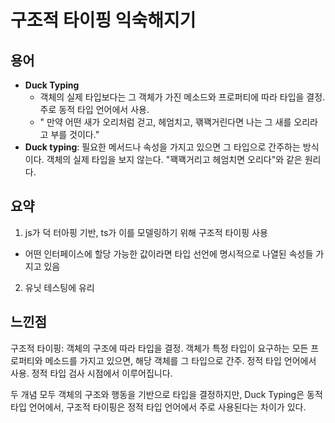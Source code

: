 # 구조적 타이핑 익숙해지기

## 용어

- **Duck Typing**
  - 객체의 실제 타입보다는 그 객체가 가진 메소드와 프로퍼티에 따라 타입을 결정. 주로 동적 타입 언어에서 사용.
  - " 만약 어떤 새가 오리처럼 걷고, 헤엄치고, 꽦꽥거린다면 나는 그 새를 오리라고 부를 것이다."
- **Duck typing**: 필요한 메서드나 속성을 가지고 있으면 그 타입으로 간주하는 방식이다. 객체의 실제 타입을 보지 않는다. "꽥꽥거리고 헤엄치면 오리다"와 같은 원리다.
## 요약

1. js가 덕 터아핑 기반, ts가 이를 모델링하기 위해 구조적 타이핑 사용
- 어떤 인터페이스에 할당 가능한 값이라면 타입 선언에 명시적으로 나열된 속성들 가지고 있음
2. 유닛 테스팅에 유리


## 느낀점


구조적 타이핑: 객체의 구조에 따라 타입을 결정. 객체가 특정 타입이 요구하는 모든 프로퍼티와 메소드를 가지고 있으면, 해당 객체를 그 타입으로 간주. 정적 타입 언어에서 사용. 정적 타입 검사 시점에서 이루어집니다.

두 개념 모두 객체의 구조와 행동을 기반으로 타입을 결정하지만, Duck Typing은 동적 타입 언어에서,
구조적 타이핑은 정적 타입 언어에서 주로 사용된다는 차이가 있다.